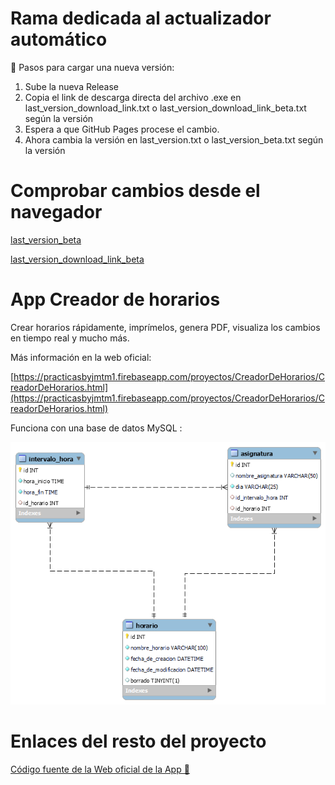 # Rama dedicada al actualizador automático

📌 Pasos para cargar una nueva versión:

1. Sube la nueva Release
2. Copia el link de descarga directa del archivo .exe en last_version_download_link.txt o last_version_download_link_beta.txt según la versión
3. Espera a que GitHub Pages procese el cambio.
4. Ahora cambia la versión en last_version.txt o last_version_beta.txt según la versión

# Comprobar cambios desde el navegador

[last_version_beta](https://juanmatorres-dev.me/App_CreadorDeHorarios/last_version_beta.txt)

[last_version_download_link_beta](https://juanmatorres-dev.me/App_CreadorDeHorarios/last_version_download_link_beta.txt)


# App Creador de horarios

Crear horarios rápidamente, imprímelos, genera PDF, visualiza los cambios en tiempo real y mucho más.

Más información en la web oficial: 

[https://practicasbyjmtm1.firebaseapp.com/proyectos/CreadorDeHorarios/CreadorDeHorarios.html](https://practicasbyjmtm1.firebaseapp.com/proyectos/CreadorDeHorarios/CreadorDeHorarios.html)

Funciona con una base de datos MySQL :

![Imagen del esquema de la base de datos](https://raw.githubusercontent.com/juanmatorres-dev/App_CreadorDeHorarios/master/esquema.png)

# Enlaces del resto del proyecto
[Código fuente de la Web oficial de la App 🏹](https://github.com/juanmatorres-dev/App_CreadorDeHorarios_Web)
